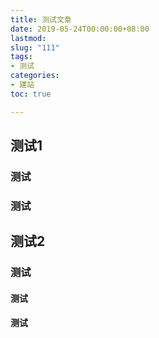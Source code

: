 ```yaml
---
title: 测试文章
date: 2019-05-24T00:00:00+08:00
lastmod: 
slug: "111"
tags:
- 测试
categories:
- 建站
toc: true

---
```

## 测试1

### 测试

### 测试

## 测试2

### 测试

#### 测试

#### 测试